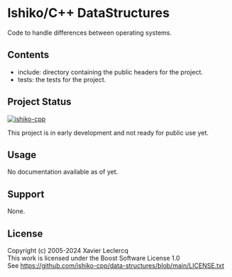 # Ishiko/C++ DataStructures

Code to handle differences between operating systems.


## Contents

- include: directory containing the public headers for the project.
- tests: the tests for the project.


## Project Status

[![ishiko-cpp](https://circleci.com/gh/ishiko-cpp/data-structures.svg?style=shield)](https://circleci.com/gh/ishiko-cpp/data-structures)

This project is in early development and not ready for public use yet. 


## Usage

No documentation available as of yet.


## Support

None.


## License

Copyright (c) 2005-2024 Xavier Leclercq\
This work is licensed under the Boost Software License 1.0\
See https://github.com/ishiko-cpp/data-structures/blob/main/LICENSE.txt
